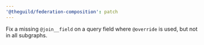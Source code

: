 ```yaml
---
'@theguild/federation-composition': patch
---
```


Fix a missing `@join__field` on a query field where `@override` is used, but not in all subgraphs.
